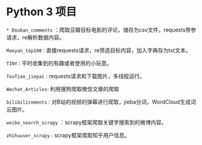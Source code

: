 # Python 3 项目

`* Douban_comments` ：爬取豆瓣目标电影的评论，储存为csv文件，requests带参请求，re解析数据内容。

 `Maoyan_top100` : 直接requests请求，re筛选目标内容，加入字典存为txt文本。
 
 `TINY` : 平时收集到的有趣或者使用的小玩意。
 
 `TouTiao_jiepai` : requests请求和下载图片，多线程运行。
 
 `Wechat_Articles`: 利用搜狗爬取微信文章的爬取
 
 `bilibilicoments` : 对B站的视频的弹幕进行爬取，jieba分词，WordCloud生成词云图片。
 
 `weibo_search_scrapy` ：scrapy框架爬取关键字搜索到的微博内容。

 `zhihuuser_scrapy` : scrapy框架爬取知乎用户信息。
